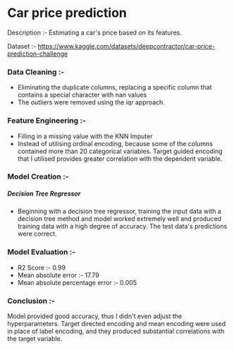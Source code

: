 # Car price prediction

Description :-
Estimating a car's price based on its features. 

Dataset :- 
https://www.kaggle.com/datasets/deepcontractor/car-price-prediction-challenge

### Data Cleaning :- 
- Eliminating the duplicate columns, replacing a specific column that contains a special character with nan values
- The outliers were removed using the iqr approach.

### Feature Engineering :-
- Filling in a missing value with the KNN Imputer
- Instead of utilising ordinal encoding, because some of the columns contained more than 20 categorical variables. Target guided encoding that I utilised provides greater correlation with the dependent variable.

### Model Creation :- 
##### Decision Tree Regressor
- Beginning with a decision tree regressor, training the input data with a decision tree method and model worked extremely well and produced training data with a high degree of accuracy. The test data's predictions were correct.

### Model Evaluation :- 
- R2 Score :- 0.99
- Mean absolute error :- 17.79
- Mean absolute percentage error :- 0.005


### Conclusion :- 
Model provided good accuracy, thus I didn't even adjust the hyperparameters. Target directed encoding and mean encoding were used in place of label encoding, and they produced substantial correlations with the target variable.




